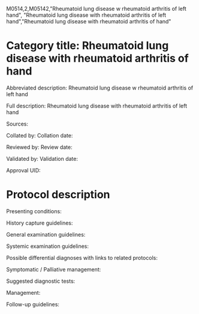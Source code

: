 M0514,2,M05142,"Rheumatoid lung disease w rheumatoid arthritis of left hand", "Rheumatoid lung disease with rheumatoid arthritis of left hand","Rheumatoid lung disease with rheumatoid arthritis of hand"
# Category title: Rheumatoid lung disease with rheumatoid arthritis of hand

Abbreviated description: Rheumatoid lung disease w rheumatoid arthritis of left hand

Full description: Rheumatoid lung disease with rheumatoid arthritis of left hand

Sources:

Collated by:
Collation date:

Reviewed by:
Review date:

Validated by:
Validation date:

Approval UID:

# Protocol description

Presenting conditions:

History capture guidelines:

General examination guidelines:

Systemic examination guidelines:

Possible differential diagnoses with links to related protocols:

Symptomatic / Palliative management:

Suggested diagnostic tests:

Management:

Follow-up guidelines:
